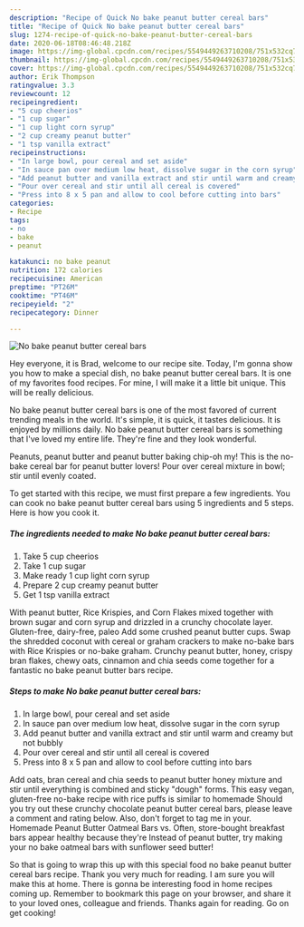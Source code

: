 ```yaml
---
description: "Recipe of Quick No bake peanut butter cereal bars"
title: "Recipe of Quick No bake peanut butter cereal bars"
slug: 1274-recipe-of-quick-no-bake-peanut-butter-cereal-bars
date: 2020-06-18T08:46:48.218Z
image: https://img-global.cpcdn.com/recipes/5549449263710208/751x532cq70/no-bake-peanut-butter-cereal-bars-recipe-main-photo.jpg
thumbnail: https://img-global.cpcdn.com/recipes/5549449263710208/751x532cq70/no-bake-peanut-butter-cereal-bars-recipe-main-photo.jpg
cover: https://img-global.cpcdn.com/recipes/5549449263710208/751x532cq70/no-bake-peanut-butter-cereal-bars-recipe-main-photo.jpg
author: Erik Thompson
ratingvalue: 3.3
reviewcount: 12
recipeingredient:
- "5 cup cheerios"
- "1 cup sugar"
- "1 cup light corn syrup"
- "2 cup creamy peanut butter"
- "1 tsp vanilla extract"
recipeinstructions:
- "In large bowl, pour cereal and set aside"
- "In sauce pan over medium low heat, dissolve sugar in the corn syrup"
- "Add peanut butter and vanilla extract and stir until warm and creamy but not bubbly"
- "Pour over cereal and stir until all cereal is covered"
- "Press into 8 x 5 pan and allow to cool before cutting into bars"
categories:
- Recipe
tags:
- no
- bake
- peanut

katakunci: no bake peanut 
nutrition: 172 calories
recipecuisine: American
preptime: "PT26M"
cooktime: "PT46M"
recipeyield: "2"
recipecategory: Dinner

---
```



![No bake peanut butter cereal bars](https://img-global.cpcdn.com/recipes/5549449263710208/751x532cq70/no-bake-peanut-butter-cereal-bars-recipe-main-photo.jpg)

Hey everyone, it is Brad, welcome to our recipe site. Today, I'm gonna show you how to make a special dish, no bake peanut butter cereal bars. It is one of my favorites food recipes. For mine, I will make it a little bit unique. This will be really delicious.

No bake peanut butter cereal bars is one of the most favored of current trending meals in the world. It's simple, it is quick, it tastes delicious. It is enjoyed by millions daily. No bake peanut butter cereal bars is something that I've loved my entire life. They're fine and they look wonderful.

Peanuts, peanut butter and peanut butter baking chip-oh my! This is the no-bake cereal bar for peanut butter lovers! Pour over cereal mixture in bowl; stir until evenly coated.


To get started with this recipe, we must first prepare a few ingredients. You can cook no bake peanut butter cereal bars using 5 ingredients and 5 steps. Here is how you cook it.

<!--inarticleads1-->

##### The ingredients needed to make No bake peanut butter cereal bars:

1. Take 5 cup cheerios
1. Take 1 cup sugar
1. Make ready 1 cup light corn syrup
1. Prepare 2 cup creamy peanut butter
1. Get 1 tsp vanilla extract


With peanut butter, Rice Krispies, and Corn Flakes mixed together with brown sugar and corn syrup and drizzled in a crunchy chocolate layer. Gluten-free, dairy-free, paleo Add some crushed peanut butter cups. Swap the shredded coconut with cereal or graham crackers to make no-bake bars with Rice Krispies or no-bake graham. Crunchy peanut butter, honey, crispy bran flakes, chewy oats, cinnamon and chia seeds come together for a fantastic no bake peanut butter bars recipe. 

<!--inarticleads2-->

##### Steps to make No bake peanut butter cereal bars:

1. In large bowl, pour cereal and set aside
1. In sauce pan over medium low heat, dissolve sugar in the corn syrup
1. Add peanut butter and vanilla extract and stir until warm and creamy but not bubbly
1. Pour over cereal and stir until all cereal is covered
1. Press into 8 x 5 pan and allow to cool before cutting into bars


Add oats, bran cereal and chia seeds to peanut butter honey mixture and stir until everything is combined and sticky &#34;dough&#34; forms. This easy vegan, gluten-free no-bake recipe with rice puffs is similar to homemade Should you try out these crunchy chocolate peanut butter cereal bars, please leave a comment and rating below. Also, don&#39;t forget to tag me in your. Homemade Peanut Butter Oatmeal Bars vs. Often, store-bought breakfast bars appear healthy because they&#39;re Instead of peanut butter, try making your no bake oatmeal bars with sunflower seed butter! 

So that is going to wrap this up with this special food no bake peanut butter cereal bars recipe. Thank you very much for reading. I am sure you will make this at home. There is gonna be interesting food in home recipes coming up. Remember to bookmark this page on your browser, and share it to your loved ones, colleague and friends. Thanks again for reading. Go on get cooking!
